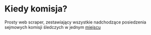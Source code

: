# Kiedy komisja?

Prosty web scraper, zestawiający wszystkie nadchodzące posiedzenia sejmowych komisji śledczych w jednym [miejscu](https://mmikolaj.github.io/kiedy-komisja/)
